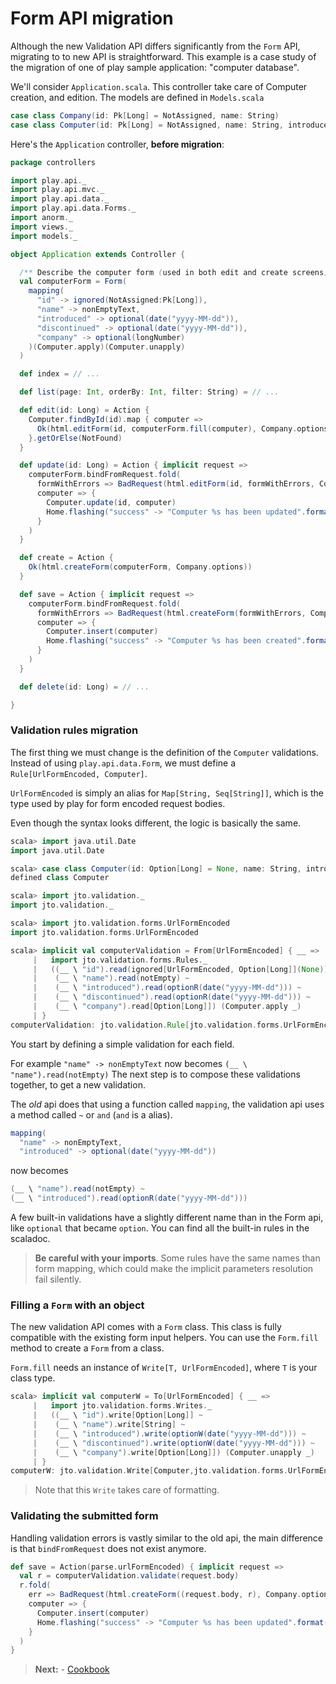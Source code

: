 # Form API migration

Although the new Validation API differs significantly from the `Form` API, migrating to to new API is straightforward.
This example is a case study of the migration of one of play sample application: "computer database".

We'll consider `Application.scala`. This controller take care of Computer creation, and edition. The models are defined in `Models.scala`

```scala
case class Company(id: Pk[Long] = NotAssigned, name: String)
case class Computer(id: Pk[Long] = NotAssigned, name: String, introduced: Option[Date], discontinued: Option[Date], companyId: Option[Long])
```

Here's the `Application` controller, **before migration**:

```scala
package controllers

import play.api._
import play.api.mvc._
import play.api.data._
import play.api.data.Forms._
import anorm._
import views._
import models._

object Application extends Controller {

  /** Describe the computer form (used in both edit and create screens). */
  val computerForm = Form(
    mapping(
      "id" -> ignored(NotAssigned:Pk[Long]),
      "name" -> nonEmptyText,
      "introduced" -> optional(date("yyyy-MM-dd")),
      "discontinued" -> optional(date("yyyy-MM-dd")),
      "company" -> optional(longNumber)
    )(Computer.apply)(Computer.unapply)
  )

  def index = // ...

  def list(page: Int, orderBy: Int, filter: String) = // ...

  def edit(id: Long) = Action {
    Computer.findById(id).map { computer =>
      Ok(html.editForm(id, computerForm.fill(computer), Company.options))
    }.getOrElse(NotFound)
  }

  def update(id: Long) = Action { implicit request =>
    computerForm.bindFromRequest.fold(
      formWithErrors => BadRequest(html.editForm(id, formWithErrors, Company.options)),
      computer => {
        Computer.update(id, computer)
        Home.flashing("success" -> "Computer %s has been updated".format(computer.name))
      }
    )
  }

  def create = Action {
    Ok(html.createForm(computerForm, Company.options))
  }

  def save = Action { implicit request =>
    computerForm.bindFromRequest.fold(
      formWithErrors => BadRequest(html.createForm(formWithErrors, Company.options)),
      computer => {
        Computer.insert(computer)
        Home.flashing("success" -> "Computer %s has been created".format(computer.name))
      }
    )
  }

  def delete(id: Long) = // ...

}

```

### Validation rules migration

The first thing we must change is the definition of the `Computer` validations.
Instead of using `play.api.data.Form`, we must define a `Rule[UrlFormEncoded, Computer]`.

`UrlFormEncoded` is simply an alias for `Map[String, Seq[String]]`, which is the type used by play for form encoded request bodies.

Even though the syntax looks different, the logic is basically the same.

```scala
scala> import java.util.Date
import java.util.Date

scala> case class Computer(id: Option[Long] = None, name: String, introduced: Option[Date], discontinued: Option[Date], companyId: Option[Long])
defined class Computer

scala> import jto.validation._
import jto.validation._

scala> import jto.validation.forms.UrlFormEncoded
import jto.validation.forms.UrlFormEncoded

scala> implicit val computerValidation = From[UrlFormEncoded] { __ =>
     |   import jto.validation.forms.Rules._
     |   ((__ \ "id").read(ignored[UrlFormEncoded, Option[Long]](None)) ~
     |    (__ \ "name").read(notEmpty) ~
     |    (__ \ "introduced").read(optionR(date("yyyy-MM-dd"))) ~
     |    (__ \ "discontinued").read(optionR(date("yyyy-MM-dd"))) ~
     |    (__ \ "company").read[Option[Long]]) (Computer.apply _)
     | }
computerValidation: jto.validation.Rule[jto.validation.forms.UrlFormEncoded,Computer] = jto.validation.Rule$$anon$3@6e7f2e8e
```

You start by defining a simple validation for each field.

For example `"name" -> nonEmptyText` now becomes `(__ \ "name").read(notEmpty)`
The next step is to compose these validations together, to get a new validation.

The *old* api does that using a function called `mapping`, the validation api uses a method called `~` or `and` (`and` is a alias).

```scala
mapping(
  "name" -> nonEmptyText,
  "introduced" -> optional(date("yyyy-MM-dd"))
```

now becomes

```scala
(__ \ "name").read(notEmpty) ~
(__ \ "introduced").read(optionR(date("yyyy-MM-dd")))
```

A few built-in validations have a slightly different name than in the Form api, like `optional` that became `option`. You can find all the built-in rules in the scaladoc.

> **Be careful with your imports**. Some rules have the same names than form mapping, which could make the implicit parameters resolution fail silently.


### Filling a `Form` with an object

The new validation API comes with a `Form` class. This class is fully compatible with the existing form input helpers.
You can use the `Form.fill` method to create a `Form` from a class.

`Form.fill` needs an instance of `Write[T, UrlFormEncoded]`, where `T` is your class type.

```scala
scala> implicit val computerW = To[UrlFormEncoded] { __ =>
     |   import jto.validation.forms.Writes._
     |   ((__ \ "id").write[Option[Long]] ~
     |    (__ \ "name").write[String] ~
     |    (__ \ "introduced").write(optionW(date("yyyy-MM-dd"))) ~
     |    (__ \ "discontinued").write(optionW(date("yyyy-MM-dd"))) ~
     |    (__ \ "company").write[Option[Long]]) (Computer.unapply _)
     | }
computerW: jto.validation.Write[Computer,jto.validation.forms.UrlFormEncoded] = jto.validation.Write$$anon$3@6a8c5cee
```

> Note that this `Write` takes care of formatting.

### Validating the submitted form

Handling validation errors is vastly similar to the old api, the main difference is that `bindFromRequest` does not exist anymore.

```scala
def save = Action(parse.urlFormEncoded) { implicit request =>
  val r = computerValidation.validate(request.body)
  r.fold(
    err => BadRequest(html.createForm((request.body, r), Company.options)),
    computer => {
      Computer.insert(computer)
      Home.flashing("success" -> "Computer %s has been updated".format(computer.name))
    }
  )
}
```

> **Next:** - [Cookbook](ScalaValidationCookbook.md)
